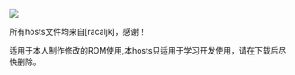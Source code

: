 ![](http://www.koolphp.net/assets/images/blog/9/8769iDA91D7B88A5B3822.jpg)


所有hosts文件均来自[racaljk]，感谢！



适用于本人制作修改的ROM使用,本hosts只适用于学习开发使用，请在下载后尽快删除。
